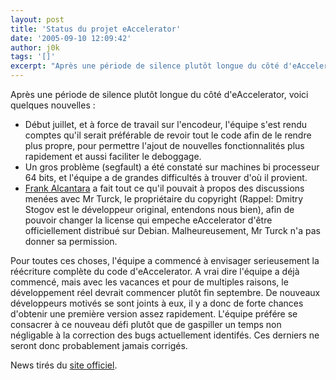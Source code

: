 ```yaml
---
layout: post
title: 'Status du projet eAccelerator'
date: '2005-09-10 12:09:42'
author: j0k
tags: '[]'
excerpt: "Après une période de silence plutôt longue du côté d'eAccelerator, voici quelques nouvelles :     \n* Début juillet, et à force de travail sur l'encodeur, l'équipe s'est rendu comptes qu'il serait préférable de revoir tout le code afin de le rendre plus propre, pour permettre l'ajout de nouvelles fonctionnalités plus rapidement et aussi faciliter le deboggage.       …"
---
```


Après une période de silence plutôt longue du côté d'eAccelerator, voici quelques nouvelles :
* Début juillet, et à force de travail sur l'encodeur, l'équipe s'est rendu comptes qu'il serait préférable de revoir tout le code afin de le rendre plus propre, pour permettre l'ajout de nouvelles fonctionnalités plus rapidement et aussi faciliter le deboggage.
* Un gros problème (segfault) a été constaté sur machines bi processeur 64 bits, et l'équipe a de grandes difficultés à trouver d'où il provient.
* [Frank Alcantara](http://eaccelerator.net/WhoAreUsFr?lg=fr) a fait tout ce qu'il pouvait à propos des discussions menées avec Mr Turck, le propriétaire du copyright (Rappel: Dmitry Stogov est le développeur original, entendons nous bien), afin de pouvoir changer la license qui empeche eAccelerator d'être officiellement distribué sur Debian. Malheureusement, Mr Turck n'a pas donner sa permission.

Pour toutes ces choses, l'équipe a commencé à envisager serieusement la réécriture complète du code d'eAccelerator. A vrai dire l'équipe a déjà commencé, mais avec les vacances et pour de multiples raisons, le développement réel devrait commencer plutôt fin septembre. De nouveaux développeurs motivés se sont joints à eux, il y a donc de forte chances d'obtenir une première version assez rapidement. L'équipe préfére se consacrer à ce nouveau défi plutôt que de gaspiller un temps non négligable à la correction des bugs actuellement identifés. Ces derniers ne seront donc probablement jamais corrigés.

News tirés du [site officiel](http://eaccelerator.net/HomeFr).
